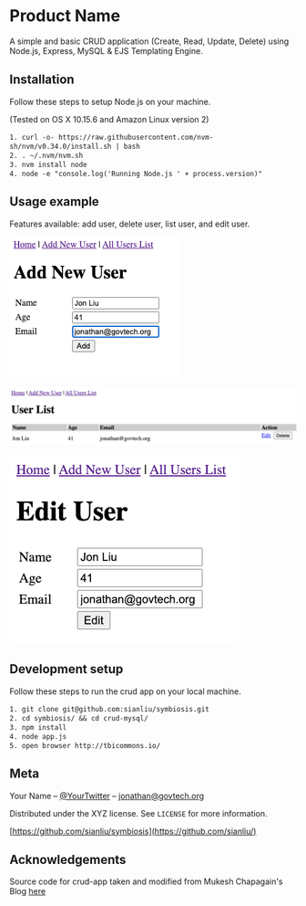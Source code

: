 # Product Name
A simple and basic CRUD application (Create, Read, Update, Delete) using Node.js, Express, MySQL & EJS Templating Engine.

## Installation

Follow these steps to setup Node.js on your machine. 

(Tested on OS X 10.15.6 and Amazon Linux version 2)
 
```
1. curl -o- https://raw.githubusercontent.com/nvm-sh/nvm/v0.34.0/install.sh | bash
2. . ~/.nvm/nvm.sh
3. nvm install node
4. node -e "console.log('Running Node.js ' + process.version)"
```

## Usage example

Features available: add user, delete user, list user, and edit user.

![Add New User](add_new_user.jpg)

![User list](user_list.jpg)

![Edit User](edit_user.jpg)


## Development setup

Follow these steps to run the crud app on your local machine.  

```
1. git clone git@github.com:sianliu/symbiosis.git 
2. cd symbiosis/ && cd crud-mysql/
3. npm install
4. node app.js
5. open browser http://tbicommons.io/
```

## Meta

Your Name – [@YourTwitter](https://twitter.com/sianjon) – jonathan@govtech.org

Distributed under the XYZ license. See ``LICENSE`` for more information.

[https://github.com/sianliu/symbiosis](https://github.com/sianliu/)

## Acknowledgements

Source code for crud-app taken and modified from Mukesh Chapagain's Blog [here](http://blog.chapagain.com.np/node-js-express-mysql-simple-add-edit-delete-view-crud/)
